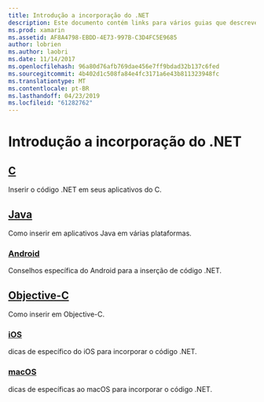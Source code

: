 ```yaml
---
title: Introdução a incorporação do .NET
description: Este documento contém links para vários guias que descrevem como usar o .NET inserindo em C, Java, Android, os projetos de Objective-C, iOS e macOS.
ms.prod: xamarin
ms.assetid: AF8A4798-EBDD-4E73-997B-C3D4FC5E9685
author: lobrien
ms.author: laobri
ms.date: 11/14/2017
ms.openlocfilehash: 96a80d76afb769dae456e7ff9bdad32b137c6fed
ms.sourcegitcommit: 4b402d1c508fa84e4fc3171a6e43b811323948fc
ms.translationtype: MT
ms.contentlocale: pt-BR
ms.lasthandoff: 04/23/2019
ms.locfileid: "61282762"
---
```

# <a name="getting-started-with-net-embedding"></a>Introdução a incorporação do .NET

## <a name="ccmd"></a>[C](c.md)

Inserir o código .NET em seus aplicativos do C.

## <a name="javajavaindexmd"></a>[Java](java/index.md)

Como inserir em aplicativos Java em várias plataformas.

### <a name="androidjavaandroidmd"></a>[Android](java/android.md)

Conselhos específica do Android para a inserção de código .NET.

## <a name="objective-cobjective-cindexmd"></a>[Objective-C](objective-c/index.md)

Como inserir em Objective-C.

### <a name="iosobjective-ciosmd"></a>[iOS](objective-c/ios.md)

dicas de específico do iOS para incorporar o código .NET.

### <a name="macosobjective-cmacosmd"></a>[macOS](objective-c/macos.md)

dicas de específicas ao macOS para incorporar o código .NET.
